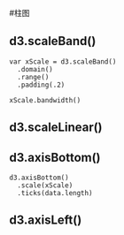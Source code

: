#柱图

## d3.scaleBand()

```
var xScale = d3.scaleBand()
  .domain()
  .range()
  .padding(.2)

xScale.bandwidth()
```

## d3.scaleLinear()

## d3.axisBottom()

```
d3.axisBottom()
  .scale(xScale)
  .ticks(data.length)
```

## d3.axisLeft()
